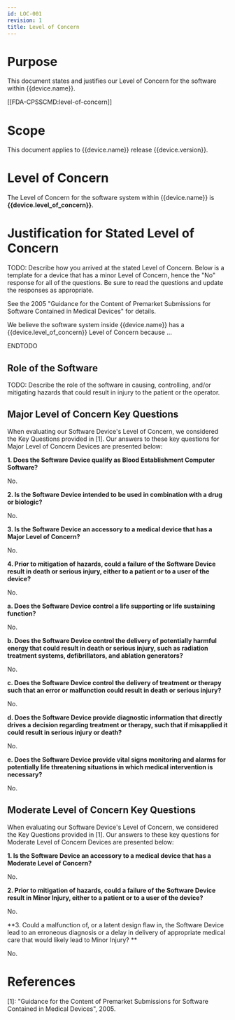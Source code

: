```yaml
---
id: LOC-001
revision: 1
title: Level of Concern
---
```


# Purpose

This document states and justifies our Level of Concern for the software within {{device.name}}.

[[FDA-CPSSCMD:level-of-concern]]

# Scope

This document applies to {{device.name}} release {{device.version}}.

# Level of Concern

The Level of Concern for the software system within {{device.name}} is **{{device.level_of_concern}}**.

# Justification for Stated Level of Concern

TODO: Describe how you arrived at the stated Level of Concern.  Below is a template for a device that has a minor Level of Concern, hence the "No" response for all of the questions. Be sure to read the questions and update the responses as appropriate.

See the 2005 "Guidance for the Content of Premarket Submissions for Software Contained in Medical Devices" for details.

We believe the software system inside {{device.name}} has a {{device.level_of_concern}} Level of Concern because ...

ENDTODO

## Role of the Software

TODO: Describe the role of the software in causing, controlling, and/or mitigating hazards that could result in injury to the patient or the operator.

## Major Level of Concern Key Questions

When evaluating our Software Device's Level of Concern, we considered the Key Questions provided in [1].  Our answers to these key questions for Major Level of Concern Devices are presented below:

**1. Does the Software Device qualify as Blood Establishment Computer Software?**

No.

**2. Is the Software Device intended to be used in combination with a drug or biologic?**

No.

**3. Is the Software Device an accessory to a medical device that has a Major Level of Concern?**

No.

**4. Prior to mitigation of hazards, could a failure of the Software Device result in death or serious injury, either to a patient or to a user of the device?**

No.

**a. Does the Software Device control a life supporting or life sustaining function?**

No.

**b. Does the Software Device control the delivery of potentially harmful energy that could result in death or serious injury, such as radiation treatment systems, defibrillators, and ablation generators?**

No.

**c. Does the Software Device control the delivery of treatment or therapy such that an error or malfunction could result in death or serious injury?**

No.

**d. Does the Software Device provide diagnostic information that directly drives a decision regarding treatment or therapy, such that if misapplied it could result in serious injury or death?**

No.

**e. Does the Software Device provide vital signs monitoring and alarms for potentially life threatening situations in which medical intervention is necessary?**

No.

## Moderate Level of Concern Key Questions

When evaluating our Software Device's Level of Concern, we considered the Key Questions provided in [1].  Our answers to these key questions for Moderate Level of Concern Devices are presented below:

**1. Is the Software Device an accessory to a medical device that has a Moderate Level of Concern?**

No.

**2. Prior to mitigation of hazards, could a failure of the Software Device result in Minor Injury, either to a patient or to a user of the device?**

No.

**3. Could a malfunction of, or a latent design flaw in, the Software Device lead to an erroneous diagnosis or a delay in delivery of appropriate medical care that would likely lead to Minor Injury? **

No.

# References

[1]: "Guidance for the Content of Premarket Submissions for Software Contained in Medical Devices", 2005.
